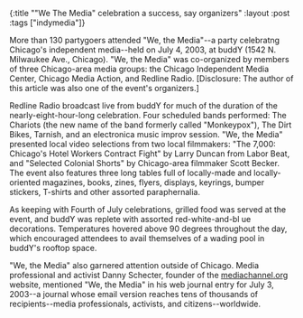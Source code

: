 {:title "\"We The Media\" celebration a success, say organizers"
:layout :post
:tags  ["indymedia"]}

More than 130 partygoers attended "We, the Media"--a party celebratng
Chicago's independent media--held on July 4, 2003, at buddY (1542 N. Milwaukee
Ave., Chicago). "We, the Media" was co-organized by members of three
Chicago-area media groups: the Chicago Independent Media Center, Chicago Media
Action, and Redline Radio. [Disclosure: The author of this article was also
one of the event's organizers.]

Redline Radio broadcast live from buddY for much of the duration of the
nearly-eight-hour-long celebration. Four scheduled bands performed: The
Chariots (the new name of the band formerly called "Monkeypox"), The Dirt
Bikes, Tarnish, and an electronica music improv session. "We, the Media"
presented local video selections from two local filmmakers: "The 7,000:
Chicago's Hotel Workers Contract Fight" by Larry Duncan from Labor Beat, and
"Selected Colonial Shorts" by Chicago-area filmmaker Scott Becker. The event
also features three long tables full of locally-made and locally-oriented
magazines, books, zines, flyers, displays, keyrings, bumper stickers, T-shirts
and other assorted paraphernalia.

As keeping with Fourth of July celebrations, grilled food was served at the
event, and buddY was replete with assorted red-white-and-bl ue decorations.
Temperatures hovered above 90 degrees throughout the day, which encouraged
attendees to avail themselves of a wading pool in buddY's rooftop space.

"We, the Media" also garnered attention outside of Chicago. Media
professional and activist Danny Schecter, founder of the
[mediachannel.org](http://www.mediachannel.org) website, mentioned "We, the Media" in his web journal entry for July 3, 2003--a journal whose email version reaches tens of thousands of recipients--media professionals, activists, and citizens--worldwide.
